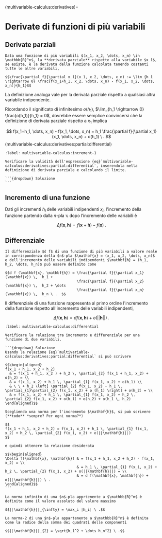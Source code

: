 (multivariable-calculus:derivatives)=
# Derivate di funzioni di più variabili
## Derivate parziali
```{prf:definition} Derivata parziale
Data una funzione di più variabili $(x_1, x_2, \dots, x_n) \in \mathbb{R}^n$, la **derivata parziale** rispetto alla variabile $x_1$, se esiste, è la derivata della funzione calcolata tenendo costanti tutte le altre variabili,

$$\frac{\partial f}{\partial x_1}(x_1, x_2, \dots, x_n) := \lim_{h_1 \rightarrow 0} \frac{f(x_1+h_1, x_2, \dots, x_n) - f(x_1, x_2, \dots, x_n)}{h_1}$$
```

La definizione analoga vale per la derivata parziale rispetto a qualsiasi altra variabile indipendente.

Ricordando il significato di infinitesimo $o(h_1)$, $\lim_{h_1 \rightarrow 0} \frac{o(h_1)}{h_1} = 0$, dovrebbe essere semplice convincersi che la definizione di derivata parziale rispetto a $x_1$ implica

$$
  f(x_1+h_1, \dots, x_n) - f(x_1, \dots, x_n) = h_1 \frac{\partial f}{\partial x_1}(x_1, \dots, x_n) + o(h_1) \ .
$$ (multivariable-calculus:derivatives:partial:differential)

````{prf:example} Verifica dell'incremento della funzione dovuto all'incremento di una variabile
:label: multivariable-calculus:increment-1

Verificare la validità dell'espressione {eq}`multivariable-calculus:derivatives:partial:differential`, inserendola nella definizione di derivata parziale e calcolando il limite.

```{dropdown} Soluzione
```

````

## Incremento di una funzione
Dati gli incrementi $h_i$ delle variabili indipendenti $x_i$, l'incremento della funzione partendo dalla $n$-pla $\mathbb{x}$ dopo l'incremento delle variabili è

$$\Delta f(\mathbf{x}, \mathbf{h}) = f(\mathbf{x} + \mathbf{h}) - f(\mathbf{x}) \ .$$

## Differenziale
```{prf:definition} Differenziale
Il differenziale $d f$ di una funzione di più variabili a valore reale in corrispondenza della $n$-pla $\mathbf{x} = (x_1, x_2, \dots, x_n)$ e dell'incremento delle variabili indipendenti $\mathbf{h} = (h_1, h_2, \dots, h_n)$ può essere definito come

$$d f (\mathbf{x}, \mathbf{h}) = \frac{\partial f}{\partial x_1}(\mathbf{x}) \,  h_1 +   
                                 \frac{\partial f}{\partial x_2}(\mathbf{x}) \,  h_2 + \dots
                                 \frac{\partial f}{\partial x_n}(\mathbf{x}) \,  h_n \ .  $$
```

Il differenziale di una funzione rappresenta al primo ordine l'incremento della funzione rispetto all'incremento delle variabili indipendenti,

$$ \Delta f(\mathbf{x}, \mathbf{h}) = df(\mathbf{x}, \mathbf{h}) + o(||\mathbf{h}||)\ .$$

````{prf:example} Differenziale per una funzione di due variabili, $\ f(x_1, x_2) $
:label: multivariable-calculus:differential

Verificare la relazione tra incremento e differenziale per una funzione di due variabili.

```{dropdown} Soluzione
Usando la relazione {eq}`multivariable-calculus:derivatives:partial:differential` si può scrivere

$$\begin{aligned}
f(x_1 + h_1, x_2 + h_2)
  & = f(x_1 + h_1, x_2 ) + h_2 \, \partial_{2} f(x_1 + h_1, x_2) + o(h_2) = \\
  & = f(x_1, x_2) + h_1 \, \partial_{1} f(x_1, x_2) + o(h_1) \\
  & \ \ + h_2 \left[ \partial_{2} f(x_1, x_2) + h_1 \, \partial_{1}\partial_{2} f(x_1, x_2) + o (h_1) \right] + o(h_2) = \\
  & = f(x_1, x_2) + h_1 \, \partial_{1} f(x_1, x_2) + h_2 \, \partial_{2} f(x_1, x_2) + o(h_1) + o(h_2) + o(h_1 \, h_2) 
\end{aligned}$$

Scegliendo una norma per l'incremento $\mathbf{h}$, si può scrivere (**todo** *sempre? Per ogni norma?*)

$$
f(x_1 + h_1, x_2 + h_2) = f(x_1, x_2) + h_1 \, \partial_{1} f(x_1, x_2) + h_2 \, \partial_{2} f(x_1, x_2) + o(||\mathbf{h}||)
$$

e quindi ottenere la relazione desiderata

$$\begin{aligned}
\Delta f(\mathbf{x}, \mathbf{h}) & = f(x_1 + h_1, x_2 + h_2) - f(x_1, x_2) = \\
                                 & = h_1 \, \partial_{1} f(x_1, x_2) + h_2 \, \partial_{2} f(x_1, x_2) + o(||\mathbf{h}||) = \\
                                 & = d f(\mathbf{x}, \mathbf{h}) + o(||\mathbf{h}||) \ .
\end{aligned}$$
```
````

```{note} **Norma infinito**
La norma infinito di una $n$-pla apprtenente a $\mathbb{R}^n$ è definita come il valore assoluto del valore massimo

$$||\mathbf{h}||_{\infty} = \max_i |h_i| \ .$$
```
```{note} **Norma-2**
La norma-2 di una $n$-pla appartenente a $\mathbb{R}^n$ è definita come la radice della somma dei quadrati delle componenti

$$||\mathbf{h}||_{2} = \sqrt{h_1^2 + \dots h_n^2} \ .$$
```

